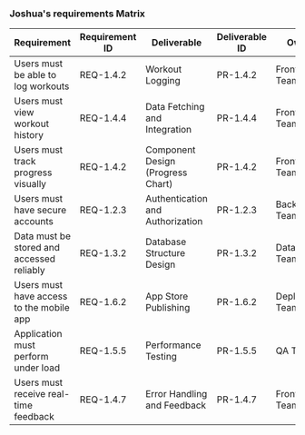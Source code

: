 ### Joshua's requirements Matrix
| Requirement                                | Requirement ID | Deliverable                        | Deliverable ID | Owner          | Status     |
|--------------------------------------------|----------------|------------------------------------|----------------|----------------|------------|
| Users must be able to log workouts         | REQ-1.4.2      | Workout Logging                    | PR-1.4.2       | Frontend Team  | In Progress |
| Users must view workout history            | REQ-1.4.4      | Data Fetching and Integration      | PR-1.4.4       | Frontend Team  | Not Started |
| Users must track progress visually         | REQ-1.4.2      | Component Design (Progress Chart)  | PR-1.4.2       | Frontend Team  | Not Started |
| Users must have secure accounts            | REQ-1.2.3      | Authentication and Authorization   | PR-1.2.3       | Backend Team   | In Progress |
| Data must be stored and accessed reliably  | REQ-1.3.2      | Database Structure Design          | PR-1.3.2       | Database Team  | In Progress |
| Users must have access to the mobile app   | REQ-1.6.2      | App Store Publishing               | PR-1.6.2       | Deployment Team| Not Started |
| Application must perform under load        | REQ-1.5.5      | Performance Testing                | PR-1.5.5       | QA Team        | Not Started |
| Users must receive real-time feedback      | REQ-1.4.7      | Error Handling and Feedback        | PR-1.4.7       | Frontend Team  | Not Started |

